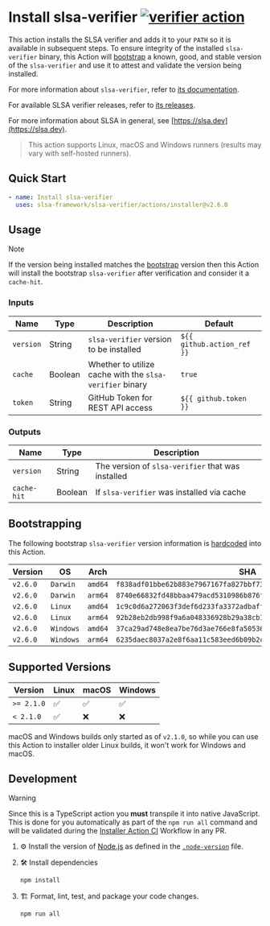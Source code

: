 # Install slsa-verifier [![verifier action](https://github.com/slsa-framework/slsa-verifier/actions/workflows/e2e.schedule.installer.yml/badge.svg)](https://github.com/slsa-framework/slsa-verifier/actions/workflows/e2e.schedule.installer.yml)

This action installs the SLSA verifier and adds it to your `PATH` so it is
available in subsequent steps. To ensure integrity of the installed
`slsa-verifier` binary, this Action will [bootstrap](#bootstrapping) a known,
good, and stable version of the `slsa-verifier` and use it to attest and
validate the version being installed.

For more information about `slsa-verifier`, refer to
[its documentation](https://github.com/slsa-framework/slsa-verifier#verification-of-provenance).

For available SLSA verifier releases, refer to
[its releases](https://github.com/slsa-framework/slsa-verifier/releases).

For more information about SLSA in general, see
[https://slsa.dev](https://slsa.dev).

> This action supports Linux, macOS and Windows runners (results may vary with
> self-hosted runners).

## Quick Start

```yaml
- name: Install slsa-verifier
  uses: slsa-framework/slsa-verifier/actions/installer@v2.6.0
```

## Usage

> [!NOTE]
>
> If the version being installed matches the [bootstrap](#bootstrapping) version
> then this Action will install the bootstrap `slsa-verifier` after verification
> and consider it a `cache-hit`.

### Inputs

| Name      | Type    | Description                                              | Default                    |
| --------- | ------- | -------------------------------------------------------- | -------------------------- |
| `version` | String  | `slsa-verifier` version to be installed                  | `${{ github.action_ref }}` |
| `cache`   | Boolean | Whether to utilize cache with the `slsa-verifier` binary | `true`                     |
| `token`   | String  | GitHub Token for REST API access                         | `${{ github.token }}`      |

### Outputs

| Name        | Type    | Description                                       |
| ----------- | ------- | ------------------------------------------------- |
| `version`   | String  | The version of `slsa-verifier` that was installed |
| `cache-hit` | Boolean | If `slsa-verifier` was installed via cache        |

## Bootstrapping

The following bootstrap `slsa-verifier` version information is
[hardcoded](src/bootstrap.ts) into this Action.

| Version  | OS        | Arch    | SHA                                                                |
| -------- | --------- | ------- | ------------------------------------------------------------------ |
| `v2.6.0` | `Darwin`  | `amd64` | `f838adf01bbe62b883e7967167fa827bbf7373f83e2d7727ec18e53f725fee93` |
| `v2.6.0` | `Darwin`  | `arm64` | `8740e66832fd48bbaa479acd5310986b876ff545460add0cb4a087aec056189c` |
| `v2.6.0` | `Linux`   | `amd64` | `1c9c0d6a272063f3def6d233fa3372adbaff1f5a3480611a07c744e73246b62d` |
| `v2.6.0` | `Linux`   | `arm64` | `92b28eb2db998f9a6a048336928b29a38cb100076cd587e443ca0a2543d7c93d` |
| `v2.6.0` | `Windows` | `amd64` | `37ca29ad748e8ea7be76d3ae766e8fa505362240431f6ea7f0648c727e2f2507` |
| `v2.6.0` | `Windows` | `arm64` | `6235daec8037a2e8f6aa11c583eed6b09b2cd36b61b43b9e5898281b39416d2f` |

## Supported Versions

| Version    | Linux | macOS | Windows |
| ---------- | ----- | ----- | ------- |
| `>= 2.1.0` | ✅    | ✅    | ✅      |
| `< 2.1.0`  | ✅    | ❌    | ❌      |

macOS and Windows builds only started as of `v2.1.0`, so while you can use this
Action to installer older Linux builds, it won't work for Windows and macOS.

## Development

> [!WARNING]
>
> Since this is a TypeScript action you **must** transpile it into native
> JavaScript. This is done for you automatically as part of the `npm run all`
> command and will be validated during the
> [Installer Action CI](https://github.com/slsa-framework/slsa-verifier/actions/workflows/e2e.schedule.installer.yml)
> Workflow in any PR.

1. ⚙️ Install the version of [Node.js](https://nodejs.org/en) as defined in the
   [`.node-version`](.node-version) file.

2. 🛠️ Install dependencies

   ```sh
   npm install
   ```

3. 🏗️ Format, lint, test, and package your code changes.

   ```sh
   npm run all
   ```
